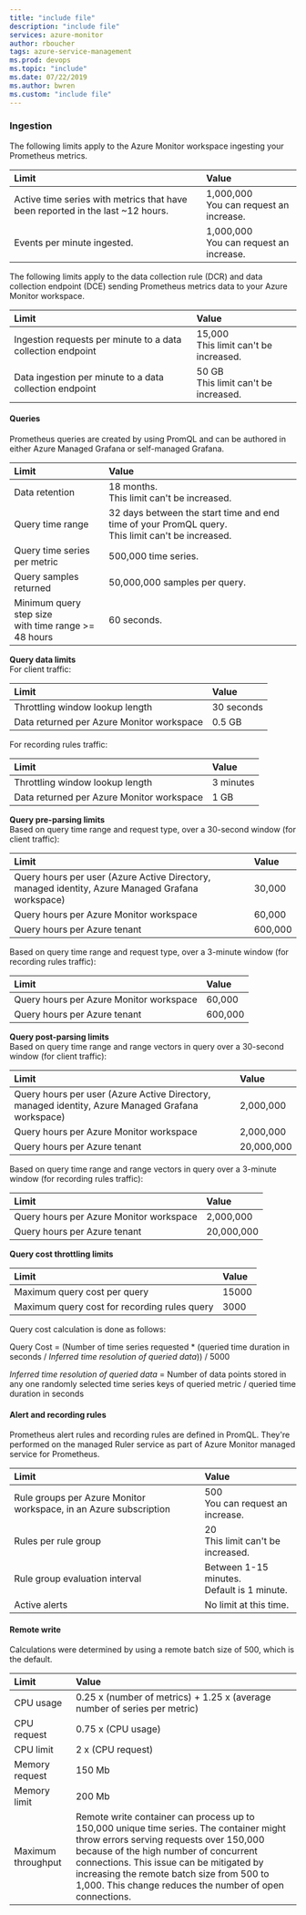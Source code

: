 ```yaml
---
title: "include file" 
description: "include file" 
services: azure-monitor
author: rboucher
tags: azure-service-management
ms.prod: devops
ms.topic: "include"
ms.date: 07/22/2019
ms.author: bwren
ms.custom: "include file"
---
```


### Ingestion

The following limits apply to the Azure Monitor workspace ingesting your Prometheus metrics.

| Limit | Value |
|:---|:---|
| Active time series with metrics that have been reported in the last ~12 hours. | 1,000,000<br>You can request an increase.  |
| Events per minute ingested. | 1,000,000<br>You can request an increase. |


The following limits apply to the data collection rule (DCR) and data collection endpoint (DCE) sending Prometheus metrics data to your Azure Monitor workspace.

| Limit | Value |
|:---|:---|
| Ingestion requests per minute to a data collection endpoint | 15,000<br>This limit can't be increased. |
| Data ingestion per minute to a data collection endpoint | 50 GB<br>This limit can't be increased. |

#### Queries

Prometheus queries are created by using PromQL and can be authored in either Azure Managed Grafana or self-managed Grafana.

| Limit | Value |
|:---|:---|
| Data retention | 18 months.<br>This limit can't be increased.  
| Query time range | 32 days between the start time and end time of your PromQL query.<br>This limit can't be increased. |
| Query time series per metric | 500,000 time series. |
| Query samples returned | 50,000,000 samples per query. |
| Minimum query step size<br>with time range >= 48 hours | 60 seconds. |

**Query data limits**<br>
For client traffic:

| Limit | Value |
|:---|:---|
| Throttling window lookup length | 30 seconds |
| Data returned per Azure Monitor workspace | 0.5 GB |

For recording rules traffic:

| Limit | Value |
|:---|:---|
| Throttling window lookup length | 3 minutes |
| Data returned per Azure Monitor workspace | 1 GB |

**Query pre-parsing limits**<br>
Based on query time range and request type, over a 30-second window (for client traffic):

| Limit | Value |
|:---|:---|
| Query hours per user (Azure Active Directory, managed identity, Azure Managed Grafana workspace) | 30,000 |
| Query hours per Azure Monitor workspace | 60,000 |
| Query hours per Azure tenant | 600,000 |

Based on query time range and request type, over a 3-minute window (for recording rules traffic):

| Limit | Value |
|:---|:---|
| Query hours per Azure Monitor workspace | 60,000 |
| Query hours per Azure tenant | 600,000 |

**Query post-parsing limits**<br>
Based on query time range and range vectors in query over a 30-second window (for client traffic):

| Limit | Value |
|:---|:---|
| Query hours per user (Azure Active Directory, managed identity, Azure Managed Grafana workspace) | 2,000,000 |
| Query hours per Azure Monitor workspace | 2,000,000 |
| Query hours per Azure tenant | 20,000,000 |

Based on query time range and range vectors in query over a 3-minute window (for recording rules traffic):

| Limit | Value |
|:---|:---|
| Query hours per Azure Monitor workspace | 2,000,000 |
| Query hours per Azure tenant | 20,000,000 |

**Query cost throttling limits**

| Limit | Value |
|:---|:---|
| Maximum query cost per query | 15000 |
| Maximum query cost for recording rules query | 3000 |

Query cost calculation is done as follows:

Query Cost = (Number of time series requested * (queried time duration in seconds / *Inferred time resolution of queried data*)) / 5000

*Inferred time resolution of queried data* = Number of data points stored in any one randomly selected time series keys of queried metric / queried time duration in seconds

#### Alert and recording rules 
Prometheus alert rules and recording rules are defined in PromQL. They're performed on the managed Ruler service as part of Azure Monitor managed service for Prometheus.

| Limit | Value |
|:---|:---|
| Rule groups per Azure Monitor workspace, in an Azure subscription  | 500<br>You can request an increase. |
| Rules per rule group | 20<br> This limit can't be increased. |
| Rule group evaluation interval | Between 1-15 minutes.<br>Default is 1 minute. |
| Active alerts | No limit at this time. |

#### Remote write
Calculations were determined by using a remote batch size of 500, which is the default.

| Limit | Value |
|:---|:---|
| CPU usage | 0.25 x (number of metrics) + 1.25 x (average number of series per metric) |
| CPU request | 0.75 x (CPU usage) |
| CPU limit | 2 x (CPU request) |
| Memory request | 150 Mb |
| Memory limit | 200 Mb |
| Maximum throughput | Remote write container can process up to 150,000 unique time series. The container might throw errors serving requests over 150,000 because of the high number of concurrent connections. This issue can be mitigated by increasing the remote batch size from 500 to 1,000. This change reduces the number of open connections. |
